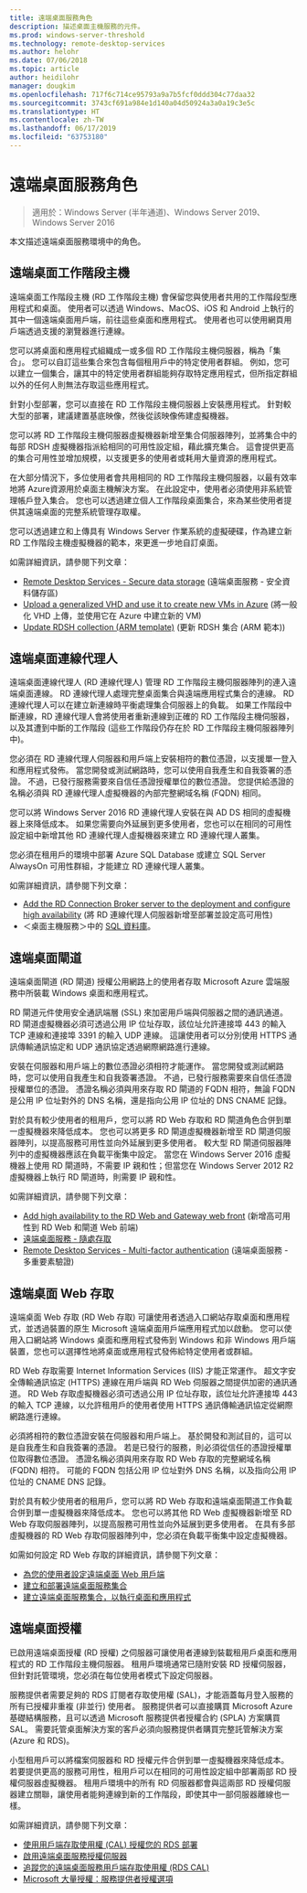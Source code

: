 ```yaml
---
title: 遠端桌面服務角色
description: 描述桌面主機服務的元件。
ms.prod: windows-server-threshold
ms.technology: remote-desktop-services
ms.author: helohr
ms.date: 07/06/2018
ms.topic: article
author: heidilohr
manager: dougkim
ms.openlocfilehash: 717f6c714ce95793a9a7b5fcf0ddd304c77daa32
ms.sourcegitcommit: 3743cf691a984e1d140a04d50924a3a0a19c3e5c
ms.translationtype: HT
ms.contentlocale: zh-TW
ms.lasthandoff: 06/17/2019
ms.locfileid: "63753180"
---
```

# <a name="remote-desktop-services-roles"></a>遠端桌面服務角色

>適用於：Windows Server (半年通道)、Windows Server 2019、Windows Server 2016

本文描述遠端桌面服務環境中的角色。

## <a name="remote-desktop-session-host"></a>遠端桌面工作階段主機

遠端桌面工作階段主機 (RD 工作階段主機) 會保留您與使用者共用的工作階段型應用程式和桌面。 使用者可以透過 Windows、MacOS、iOS 和 Android 上執行的其中一個遠端桌面用戶端，前往這些桌面和應用程式。 使用者也可以使用網頁用戶端透過支援的瀏覽器進行連線。

您可以將桌面和應用程式組織成一或多個 RD 工作階段主機伺服器，稱為「集合」。 您可以自訂這些集合來包含每個租用戶中的特定使用者群組。 例如，您可以建立一個集合，讓其中的特定使用者群組能夠存取特定應用程式，但所指定群組以外的任何人則無法存取這些應用程式。

針對小型部署，您可以直接在 RD 工作階段主機伺服器上安裝應用程式。 針對較大型的部署，建議建置基底映像，然後從該映像佈建虛擬機器。

您可以將 RD 工作階段主機伺服器虛擬機器新增至集合伺服器陣列，並將集合中的每部 RDSH 虛擬機器指派給相同的可用性設定組，藉此擴充集合。 這會提供更高的集合可用性並增加規模，以支援更多的使用者或耗用大量資源的應用程式。

在大部分情況下，多位使用者會共用相同的 RD 工作階段主機伺服器，以最有效率地將 Azure資源用於桌面主機解決方案。 在此設定中，使用者必須使用非系統管理帳戶登入集合。 您也可以透過建立個人工作階段桌面集合，來為某些使用者提供其遠端桌面的完整系統管理存取權。

您可以透過建立和上傳具有 Windows Server 作業系統的虛擬硬碟，作為建立新 RD 工作階段主機虛擬機器的範本，來更進一步地自訂桌面。

如需詳細資訊，請參閱下列文章：

* [Remote Desktop Services - Secure data storage](rds-plan-secure-data-storage.md) (遠端桌面服務 - 安全資料儲存區)
* [Upload a generalized VHD and use it to create new VMs in Azure](https://docs.microsoft.com/azure/virtual-machines/windows/upload-generalized-managed?toc=%2Fazure%2Fvirtual-machines%2Fwindows%2Ftoc.json) (將一般化 VHD 上傳，並使用它在 Azure 中建立新的 VM)
* [Update RDSH collection (ARM template)](https://azure.microsoft.com/resources/templates/rds-update-rdsh-collection/) (更新 RDSH 集合 (ARM 範本))

## <a name="remote-desktop-connection-broker"></a>遠端桌面連線代理人

遠端桌面連線代理人 (RD 連線代理人) 管理 RD 工作階段主機伺服器陣列的連入遠端桌面連線。 RD 連線代理人處理完整桌面集合與遠端應用程式集合的連線。 RD 連線代理人可以在建立新連線時平衡處理集合伺服器上的負載。 如果工作階段中斷連線，RD 連線代理人會將使用者重新連線到正確的 RD 工作階段主機伺服器，以及其遭到中斷的工作階段 (這些工作階段仍存在於 RD 工作階段主機伺服器陣列中)。

您必須在 RD 連線代理人伺服器和用戶端上安裝相符的數位憑證，以支援單一登入和應用程式發佈。 當您開發或測試網路時，您可以使用自我產生和自我簽署的憑證。 不過，已發行服務需要來自信任憑證授權單位的數位憑證。 您提供給憑證的名稱必須與 RD 連線代理人虛擬機器的內部完整網域名稱 (FQDN) 相同。

您可以將 Windows Server 2016 RD 連線代理人安裝在與 AD DS 相同的虛擬機器上來降低成本。 如果您需要向外延展到更多使用者，您也可以在相同的可用性設定組中新增其他 RD 連線代理人虛擬機器來建立 RD 連線代理人叢集。

您必須在租用戶的環境中部署 Azure SQL Database 或建立 SQL Server AlwaysOn 可用性群組，才能建立 RD 連線代理人叢集。

如需詳細資訊，請參閱下列文章：

* [Add the RD Connection Broker server to the deployment and configure high availability](rds-connection-broker-cluster.md) (將 RD 連線代理人伺服器新增至部署並設定高可用性)
* ＜桌面主機服務＞中的 [SQL 資料庫](desktop-hosting-service.md#sql-database)。

## <a name="remote-desktop-gateway"></a>遠端桌面閘道

遠端桌面閘道 (RD 閘道) 授權公用網路上的使用者存取 Microsoft Azure 雲端服務中所裝載 Windows 桌面和應用程式。

RD 閘道元件使用安全通訊端層 (SSL) 來加密用戶端與伺服器之間的通訊通道。 RD 閘道虛擬機器必須可透過公用 IP 位址存取，該位址允許連接埠 443 的輸入 TCP 連線和連接埠 3391 的輸入 UDP 連線。 這讓使用者可以分別使用 HTTPS 通訊傳輸通訊協定和 UDP 通訊協定透過網際網路進行連線。

安裝在伺服器和用戶端上的數位憑證必須相符才能運作。 當您開發或測試網路時，您可以使用自我產生和自我簽署憑證。 不過，已發行服務需要來自信任憑證授權單位的憑證。 憑證名稱必須與用來存取 RD 閘道的 FQDN 相符，無論 FQDN 是公用 IP 位址對外的 DNS 名稱，還是指向公用 IP 位址的 DNS CNAME 記錄。

對於具有較少使用者的租用戶，您可以將 RD Web 存取和 RD 閘道角色合併到單一虛擬機器來降低成本。 您也可以將更多 RD 閘道虛擬機器新增至 RD 閘道伺服器陣列，以提高服務可用性並向外延展到更多使用者。 較大型 RD 閘道伺服器陣列中的虛擬機器應該在負載平衡集中設定。 當您在 Windows Server 2016 虛擬機器上使用 RD 閘道時，不需要 IP 親和性；但當您在 Windows Server 2012 R2 虛擬機器上執行 RD 閘道時，則需要 IP 親和性。

如需詳細資訊，請參閱下列文章：

* [Add high availability to the RD Web and Gateway web front](rds-rdweb-gateway-ha.md) (新增高可用性到 RD Web 和閘道 Web 前端)
* [遠端桌面服務 - 隨處存取](rds-plan-access-from-anywhere.md)
* [Remote Desktop Services - Multi-factor authentication](rds-plan-mfa.md) (遠端桌面服務 - 多重要素驗證)

## <a name="remote-desktop-web-access"></a>遠端桌面 Web 存取

遠端桌面 Web 存取 (RD Web 存取) 可讓使用者透過入口網站存取桌面和應用程式，並透過裝置的原生 Microsoft 遠端桌面用戶端應用程式加以啟動。 您可以使用入口網站將 Windows 桌面和應用程式發佈到 Windows 和非 Windows 用戶端裝置，您也可以選擇性地將桌面或應用程式發佈給特定使用者或群組。

RD Web 存取需要 Internet Information Services (IIS) 才能正常運作。 超文字安全傳輸通訊協定 (HTTPS) 連線在用戶端與 RD Web 伺服器之間提供加密的通訊通道。 RD Web 存取虛擬機器必須可透過公用 IP 位址存取，該位址允許連接埠 443 的輸入 TCP 連線，以允許租用戶的使用者使用 HTTPS 通訊傳輸通訊協定從網際網路進行連線。

必須將相符的數位憑證安裝在伺服器和用戶端上。 基於開發和測試目的，這可以是自我產生和自我簽署的憑證。 若是已發行的服務，則必須從信任的憑證授權單位取得數位憑證。 憑證名稱必須與用來存取 RD Web 存取的完整網域名稱 (FQDN) 相符。 可能的 FQDN 包括公用 IP 位址對外 DNS 名稱，以及指向公用 IP 位址的 CNAME DNS 記錄。

對於具有較少使用者的租用戶，您可以將 RD Web 存取和遠端桌面閘道工作負載合併到單一虛擬機器來降低成本。 您也可以將其他 RD Web 虛擬機器新增至 RD Web 存取伺服器陣列，以提高服務可用性並向外延展到更多使用者。 在具有多部虛擬機器的 RD Web 存取伺服器陣列中，您必須在負載平衡集中設定虛擬機器。

如需如何設定 RD Web 存取的詳細資訊，請參閱下列文章：

* [為您的使用者設定遠端桌面 Web 用戶端](clients/remote-desktop-web-client-admin.md)
* [建立和部署遠端桌面服務集合](rds-create-collection.md)
* [建立遠端桌面服務集合，以執行桌面和應用程式](rds-create-collection.md)

## <a name="remote-desktop-licensing"></a>遠端桌面授權

已啟用遠端桌面授權 (RD 授權) 之伺服器可讓使用者連線到裝載租用戶桌面和應用程式的 RD 工作階段主機伺服器。 租用戶環境通常已隨附安裝 RD 授權伺服器，但針對託管環境，您必須在每位使用者模式下設定伺服器。

服務提供者需要足夠的 RDS 訂閱者存取使用權 (SAL)，才能涵蓋每月登入服務的所有已授權非重複 (非並行) 使用者。 服務提供者可以直接購買 Microsoft Azure 基礎結構服務，且可以透過 Microsoft 服務提供者授權合約 (SPLA) 方案購買 SAL。 需要託管桌面解決方案的客戶必須向服務提供者購買完整託管解決方案 (Azure 和 RDS)。

小型租用戶可以將檔案伺服器和 RD 授權元件合併到單一虛擬機器來降低成本。 若要提供更高的服務可用性，租用戶可以在相同的可用性設定組中部署兩部 RD 授權伺服器虛擬機器。 租用戶環境中的所有 RD 伺服器都會與這兩部 RD 授權伺服器建立關聯，讓使用者能夠連線到新的工作階段，即使其中一部伺服器離線也一樣。

如需詳細資訊，請參閱下列文章：

* [使用用戶端存取使用權 (CAL) 授權您的 RDS 部署](rds-client-access-license.md)
* [啟用遠端桌面服務授權伺服器](rds-activate-license-server.md)
* [追蹤您的遠端桌面服務用戶端存取使用權 (RDS CAL)](rds-track-cals.md)
* [Microsoft 大量授權：服務提供者授權選項](https://www.microsoft.com/en-us/Licensing/licensing-programs/spla-program.aspx)